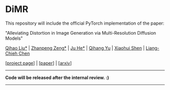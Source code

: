 # DiMR
This repository will include the official PyTorch implementation of the paper:

"Alleviating Distortion in Image Generation via Multi-Resolution Diffusion Models"

[Qihao Liu*](https://qihao067.github.io/) | [Zhanpeng Zeng*](https://scholar.google.com/citations?user=P9ctuRUAAAAJ&hl=en) | [Ju He*](https://tacju.github.io/) | [Qihang Yu](https://yucornetto.github.io/) | [Xiaohui Shen](https://xiaohuishen.github.io/) | [Liang-Chieh Chen](http://liangchiehchen.com/)

[[project page](https://qihao067.github.io/projects/DiMR)] | [[paper](https://arxiv.org/pdf/2406.09416)] | [[arxiv](https://arxiv.org/abs/2406.09416)]


______


**Code will be released after the internal review. :)**


______
